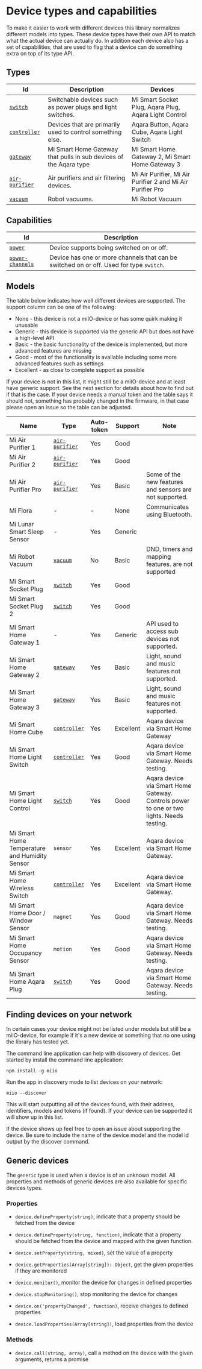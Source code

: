 # Device types and capabilities

To make it easier to work with different devices this library normalizes
different models into types. These device types have their own API to match
what the actual device can actually do. In addition each device also has a
set of capabilities, that are used to flag that a device can do something
extra on top of its type API.

## Types

Id                    | Description                                                | Devices
----------------------|------------------------------------------------------------|---------------------
[`switch`](switch.md) | Switchable devices such as power plugs and light switches. | Mi Smart Socket Plug, Aqara Plug, Aqara Light Control
[`controller`](controller.md) | Devices that are primarily used to control something else. | Aqara Button, Aqara Cube, Aqara Light Switch
[`gateway`](gateway.md) | Mi Smart Home Gateway that pulls in sub devices of the Aqara type | Mi Smart Home Gateway 2, Mi Smart Home Gateway 3
[`air-purifier`](air-purifier.md) | Air purifiers and air filtering devices. | Mi Air Purifier, Mi Air Purifier 2 and Mi Air Purifier Pro
[`vacuum`](vacuum.md) | Robot vacuums. | Mi Robot Vacuum

## Capabilities

Id                         | Description
---------------------------|-------------
[`power`](cap-power.md)  | Device supports being switched on or off.
[`power-channels`](cap-power-channels.md) | Device has one or more channels that can be switched on or off. Used for type `switch`.

## Models

The table below indicates how well different devices are supported. The support
column can be one of the following:

* None - this device is not a miIO-device or has some quirk making it unusable
* Generic - this device is supported via the generic API but does not have a high-level API
* Basic - the basic functionality of the device is implemented, but more advanced features are missing
* Good - most of the functionality is available including some more advanced features such as settings
* Excellent - as close to complete support as possible

If your device is not in this list, it might still be a miIO-device and at
least have generic support. See the next section for details about how to find
out if that is the case. If your device needs a manual token and the table says
it should not, something has probably changed in the firmware, in that case please
open an issue so the table can be adjusted.

Name                          | Type                            | Auto-token | Support   | Note
------------------------------|---------------------------------|------------|-----------|--------
Mi Air Purifier 1              | [`air-purifier`](air-purifier.md) | Yes        | Good      |
Mi Air Purifier 2              | [`air-purifier`](air-purifier.md) | Yes        | Good      |
Mi Air Purifier Pro            | [`air-purifier`](air-purifier.md) | Yes        | Basic     | Some of the new features and sensors are not supported.
Mi Flora                      | -                               | -          | None      | Communicates using Bluetooth.
Mi Lunar Smart Sleep Sensor   | -                               | Yes        | Generic   |
Mi Robot Vacuum               | [`vacuum`](vacuum.md)           | No         | Basic     | DND, timers and mapping features. are not supported
Mi Smart Socket Plug          | [`switch`](switch.md)           | Yes        | Good      |
Mi Smart Socket Plug 2        | [`switch`](switch.md)           | Yes        | Good      |
Mi Smart Home Gateway 1       | -                               | Yes        | Generic   | API used to access sub devices not supported.
Mi Smart Home Gateway 2       | [`gateway`](gateway.md)         | Yes        | Basic     | Light, sound and music features not supported.
Mi Smart Home Gateway 3       | [`gateway`](gateway.md)         | Yes        | Basic     | Light, sound and music features not supported.
Mi Smart Home Cube            | [`controller`](controller.md)   | Yes        | Excellent | Aqara device via Smart Home Gateway
Mi Smart Home Light Switch    | [`controller`](controller.md)   | Yes        | Good      | Aqara device via Smart Home Gateway. Needs testing.
Mi Smart Home Light Control   | [`switch`](switch.md)           | Yes        | Good      | Aqara device via Smart Home Gateway. Controls power to one or two lights. Needs testing.
Mi Smart Home Temperature and Humidity Sensor | `sensor`        | Yes        | Excellent | Aqara device via Smart Home Gateway.
Mi Smart Home Wireless Switch | [`controller`](controller.md)   | Yes        | Excellent | Aqara device via Smart Home Gateway.
Mi Smart Home Door / Window Sensor | `magnet`                   | Yes        | Good      | Aqara device via Smart Home Gateway. Needs testing.
Mi Smart Home Occupancy Sensor | `motion`                       | Yes        | Good      | Aqara device via Smart Home Gateway. Needs testing.
Mi Smart Home Aqara Plug      | [`switch`](switch.md)           | Yes        | Good      | Aqara device via Smart Home Gateway. Needs testing.

## Finding devices on your network

In certain cases your device might not be listed under models but still be a
miIO-device, for example if it's a new device or something that no one using
the library has tested yet.

The command line application can help with discovery of devices. Get started by
install the command line application:

`npm install -g miio`

Run the app in discovery mode to list devices on your network:

`miio --discover`

This will start outputting all of the devices found, with their address,
identifiers, models and tokens (if found). If your device can be supported it
will show up in this list.

If the device shows up feel free to open an issue about supporting the device.
Be sure to include the name of the device model and the model id output by the
discover command.

## Generic devices

The `generic` type is used when a device is of an unknown model. All properties
and methods of generic devices are also available for specific devices types.

### Properties

* `device.defineProperty(string)`, indicate that a property should be fetched from the device
* `device.defineProperty(string, function)`, indicate that a property should be fetched from the device and mapped with the given function.
* `device.setProperty(string, mixed)`, set the value of a property
* `device.getProperties(Array[string]): Object`, get the given properties if they are monitored
* `device.monitor()`, monitor the device for changes in defined properties
* `device.stopMonitoring()`, stop monitoring the device for changes
* `device.on('propertyChanged', function)`, receive changes to defined properties

* `device.loadProperties(Array[string])`, load properties from the device

### Methods

* `device.call(string, array)`, call a method on the device with the given arguments, returns a promise
